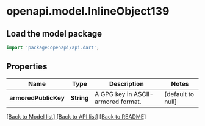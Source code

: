 # openapi.model.InlineObject139

## Load the model package
```dart
import 'package:openapi/api.dart';
```

## Properties
Name | Type | Description | Notes
------------ | ------------- | ------------- | -------------
**armoredPublicKey** | **String** | A GPG key in ASCII-armored format. | [default to null]

[[Back to Model list]](../README.md#documentation-for-models) [[Back to API list]](../README.md#documentation-for-api-endpoints) [[Back to README]](../README.md)


